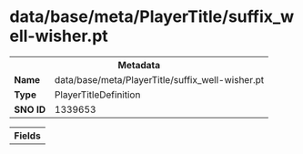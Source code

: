 <h1>data/base/meta/PlayerTitle/suffix_well-wisher.pt</h1><table><tr><th colspan="100%">Metadata</th></tr><tr><td><b>Name</b></td><td>data/base/meta/PlayerTitle/suffix_well-wisher.pt</td></tr><tr><td><b>Type</b></td><td>PlayerTitleDefinition</td></tr><tr><td><b>SNO ID</b></td><td>1339653</td></tr></table>

<table><tr><th colspan="100%">Fields</th></tr></table>

